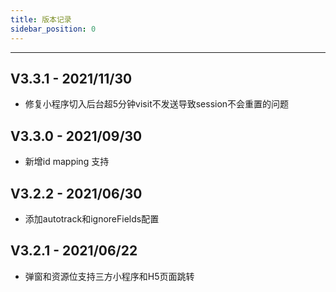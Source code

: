 ```yaml
---
title: 版本记录
sidebar_position: 0
---
```

-----

## V3.3.1 - 2021/11/30

* 修复小程序切入后台超5分钟visit不发送导致session不会重置的问题
  
## V3.3.0 - 2021/09/30

* 新增id mapping 支持



## V3.2.2 - 2021/06/30

* 添加autotrack和ignoreFields配置



## V3.2.1 - 2021/06/22

* 弹窗和资源位支持三方小程序和H5页面跳转